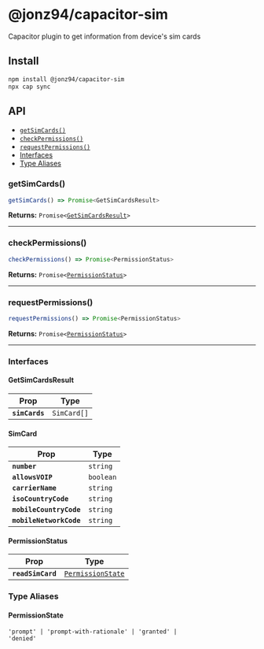 # @jonz94/capacitor-sim

Capacitor plugin to get information from device's sim cards

## Install

```bash
npm install @jonz94/capacitor-sim
npx cap sync
```

## API

<docgen-index>

* [`getSimCards()`](#getsimcards)
* [`checkPermissions()`](#checkpermissions)
* [`requestPermissions()`](#requestpermissions)
* [Interfaces](#interfaces)
* [Type Aliases](#type-aliases)

</docgen-index>

<docgen-api>
<!--Update the source file JSDoc comments and rerun docgen to update the docs below-->

### getSimCards()

```typescript
getSimCards() => Promise<GetSimCardsResult>
```

**Returns:** <code>Promise&lt;<a href="#getsimcardsresult">GetSimCardsResult</a>&gt;</code>

--------------------


### checkPermissions()

```typescript
checkPermissions() => Promise<PermissionStatus>
```

**Returns:** <code>Promise&lt;<a href="#permissionstatus">PermissionStatus</a>&gt;</code>

--------------------


### requestPermissions()

```typescript
requestPermissions() => Promise<PermissionStatus>
```

**Returns:** <code>Promise&lt;<a href="#permissionstatus">PermissionStatus</a>&gt;</code>

--------------------


### Interfaces


#### GetSimCardsResult

| Prop           | Type                   |
| -------------- | ---------------------- |
| **`simCards`** | <code>SimCard[]</code> |


#### SimCard

| Prop                    | Type                 |
| ----------------------- | -------------------- |
| **`number`**            | <code>string</code>  |
| **`allowsVOIP`**        | <code>boolean</code> |
| **`carrierName`**       | <code>string</code>  |
| **`isoCountryCode`**    | <code>string</code>  |
| **`mobileCountryCode`** | <code>string</code>  |
| **`mobileNetworkCode`** | <code>string</code>  |


#### PermissionStatus

| Prop              | Type                                                        |
| ----------------- | ----------------------------------------------------------- |
| **`readSimCard`** | <code><a href="#permissionstate">PermissionState</a></code> |


### Type Aliases


#### PermissionState

<code>'prompt' | 'prompt-with-rationale' | 'granted' | 'denied'</code>

</docgen-api>

